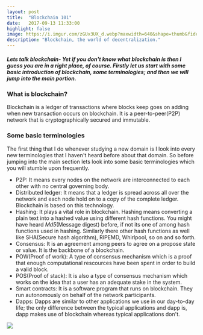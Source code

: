```yaml
---
layout: post
title:  "Blockchain 101"
date:   2017-09-13 11:33:00
highlight: false
image: https://i.imgur.com/zGUx3UX_d.webp?maxwidth=640&shape=thumb&fidelity=medium
description: "Blockchain, the world of decentralization."
---
```


##### Lets talk blockchain- Yet if you don't know what blockchain is then I guess you are in a right place, of course. Firstly let us start with some basic introduction of blockchain, some terminologies; and then we will jump into the main portion.
### What is blockchain?
Blockchain is a ledger of transactions where blocks keep goes on adding when new transaction occurs on blockchain. It is a peer-to-peer(P2P) network that is cryptographically secured and immutable.
### Some basic terminologies
The first thing that I do whenever studying a new domain is I look into every new terminologies that I haven't heard before about that domain. So before jumping into the main section lets look into some basic terminologies which you will stumble upon frequently.
- P2P: It means every nodes on the network are interconnected to each other with no central governing body.
- Distributed ledger: It means that a ledger is spread across all over the network and each node hold on to a copy of the complete ledger. Blockchain is based on this technology. 
- Hashing: It plays a vital role in blockchain. Hashing means converting a plain text into a hashed value using different hash functions. You might have heard *Md5*(Message digest) before, if not its one of among hash functions used in hashing. Similarly there other hash functions as well like SHA(Secure hash algorithm), RIPEMD, Whirlpool, so on and so forth.
- Consensus: It is an agreement among peers to agree on a propose state or value. It is the backbone of a blockchain.
- POW(Proof of work): A type of consensus mechanism which is a proof that enough computational rescources have been spent in order to build a valid block.
- POS(Proof of stack): It is also a type of consensus mechanism which works on the idea that a user has an adequate stake in the system.
- Smart contracts: It is a software program that runs on blockchain. They run autonomously on behalf of the network participants.
- Dapps: Dapps are similar to other applications we use in our day-to-day life; the only difference between the typical applications and dapp is, dapp makes use of blockchain whereas typical applications don't. 
<img src="https://i.imgur.com/AfkzrX0.jpg">

